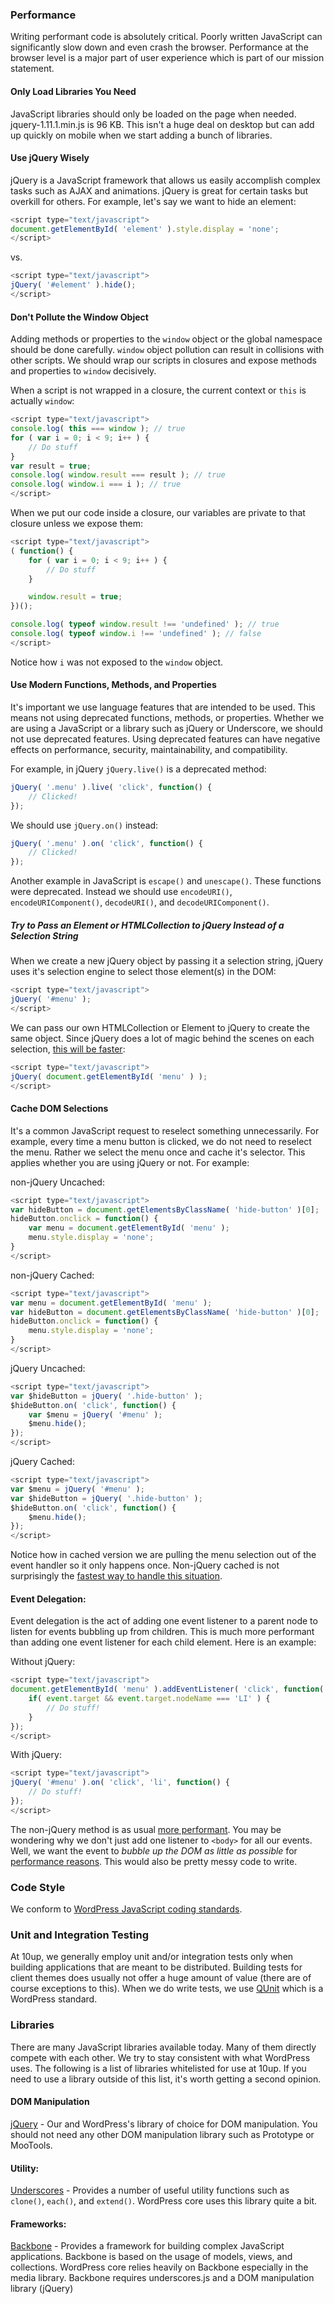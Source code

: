 ### Performance

Writing performant code is absolutely critical. Poorly written JavaScript can significantly slow down and even crash the browser. Performance at the browser level is a major part of user experience which is part of our mission statement.

#### Only Load Libraries You Need

JavaScript libraries should only be loaded on the page when needed. jquery-1.11.1.min.js is 96 KB. This isn't a huge deal on desktop but can add up quickly on mobile when we start adding a bunch of libraries.

#### Use jQuery Wisely

jQuery is a JavaScript framework that allows us easily accomplish complex tasks such as AJAX and animations. jQuery is great for certain tasks but overkill for others. For example, let's say we want to hide an element:

```javascript
<script type="text/javascript">
document.getElementById( 'element' ).style.display = 'none';
</script>
```

vs.

```javascript
<script type="text/javascript">
jQuery( '#element' ).hide();
</script>
```

#### Don't Pollute the Window Object

Adding methods or properties to the ```window``` object or the global namespace should be done carefully. ```window``` object pollution can result in collisions with other scripts. We should wrap our scripts in closures and expose methods and properties to ```window``` decisively.

When a script is not wrapped in a closure, the current context or ```this``` is actually ```window```:

```javascript
<script type="text/javascript">
console.log( this === window ); // true
for ( var i = 0; i < 9; i++ ) {
    // Do stuff
}
var result = true;
console.log( window.result === result ); // true
console.log( window.i === i ); // true
</script>
```

When we put our code inside a closure, our variables are private to that closure unless we expose them:

```javascript
<script type="text/javascript">
( function() {
    for ( var i = 0; i < 9; i++ ) {
        // Do stuff
    }

    window.result = true;
})();

console.log( typeof window.result !== 'undefined' ); // true
console.log( typeof window.i !== 'undefined' ); // false
</script>
```

Notice how ```i``` was not exposed to the ```window``` object.

#### Use Modern Functions, Methods, and Properties

It's important we use language features that are intended to be used. This means not using deprecated functions, methods, or properties. Whether we are using a JavaScript or a library such as jQuery or Underscore, we should not use deprecated features. Using deprecated features can have negative effects on performance, security, maintainability, and compatibility.

For example, in jQuery ```jQuery.live()``` is a deprecated method:

```javascript
jQuery( '.menu' ).live( 'click', function() {
    // Clicked!
});
```

We should use ```jQuery.on()``` instead:

```javascript
jQuery( '.menu' ).on( 'click', function() {
    // Clicked!
});
```

Another example in JavaScript is ```escape()``` and ```unescape()```. These functions were deprecated. Instead we should use ```encodeURI()```, ```encodeURIComponent()```, ```decodeURI()```, and ```decodeURIComponent()```.

##### Try to Pass an Element or HTMLCollection to jQuery Instead of a Selection String

When we create a new jQuery object by passing it a selection string, jQuery uses it's selection engine to select those element(s) in the DOM:

```javascript
<script type="text/javascript">
jQuery( '#menu' );
</script>
```

We can pass our own HTMLCollection or Element to jQuery to create the same object. Since jQuery does a lot of magic behind the scenes on each selection, [this will be faster](http://jsperf.com/wrap-an-element-or-html-collection-in-jquery):

```javascript
<script type="text/javascript">
jQuery( document.getElementById( 'menu' ) );
</script>
```


#### Cache DOM Selections

It's a common JavaScript request to reselect something unnecessarily. For example, every time a menu button is clicked, we do not need to reselect the menu. Rather we select the menu once and cache it's selector. This applies whether you are using jQuery or not. For example:

non-jQuery Uncached:

```javascript
<script type="text/javascript">
var hideButton = document.getElementsByClassName( 'hide-button' )[0];
hideButton.onclick = function() {
    var menu = document.getElementById( 'menu' );
    menu.style.display = 'none';
}
</script>
```

non-jQuery Cached:

```javascript
<script type="text/javascript">
var menu = document.getElementById( 'menu' );
var hideButton = document.getElementsByClassName( 'hide-button' )[0];
hideButton.onclick = function() {
    menu.style.display = 'none';
}
</script>
```

jQuery Uncached:

```javascript
<script type="text/javascript">
var $hideButton = jQuery( '.hide-button' );
$hideButton.on( 'click', function() {
    var $menu = jQuery( '#menu' );
    $menu.hide();
});
</script>
```

jQuery Cached:

```javascript
<script type="text/javascript">
var $menu = jQuery( '#menu' );
var $hideButton = jQuery( '.hide-button' );
$hideButton.on( 'click', function() {
	$menu.hide();
});
</script>
```
Notice how in cached version we are pulling the menu selection out of the event handler so it only happens once. Non-jQuery cached is not surprisingly the [fastest way to handle this situation](http://jsperf.com/dom-selection-caching).

#### Event Delegation:

Event delegation is the act of adding one event listener to a parent node to listen for events bubbling up from children. This is much more performant than adding one event listener for each child element. Here is an example:

Without jQuery:

```javascript
<script type="text/javascript">
document.getElementById( 'menu' ).addEventListener( 'click', function( event ) {
    if( event.target && event.target.nodeName === 'LI' ) {
        // Do stuff!
    }
});
</script>
```

With jQuery:

```javascript
<script type="text/javascript">
jQuery( '#menu' ).on( 'click', 'li', function() {
    // Do stuff!
});
</script>
```

The non-jQuery method is as usual [more performant](http://jsperf.com/jquery-vs-non-jquery-event-delegation). You may be wondering why we don't just add one listener to ```<body>``` for all our events. Well, we want the event to *bubble up the DOM as little as possible* for [performance reasons](http://jsperf.com/event-delegation-distance). This would also be pretty messy code to write.

### Code Style

We conform to [WordPress JavaScript coding standards](http://make.wordpress.org/core/handbook/coding-standards/javascript/).

### Unit and Integration Testing

At 10up, we generally employ unit and/or integration tests only when building applications that are meant to be distributed. Building tests for client themes does usually not offer a huge amount of value (there are of course exceptions to this). When we do write tests, we use [QUnit](http://qunitjs.com) which is a WordPress standard.

### Libraries

There are many JavaScript libraries available today. Many of them directly compete with each other. We try to stay consistent with what WordPress uses. The following is a list of libraries whitelisted for use at 10up. If you need to use a library outside of this list, it's worth getting a second opinion.

#### DOM Manipulation

[jQuery](http://jquery.com/) - Our and WordPress's library of choice for DOM manipulation. You should not need any other DOM manipulation library such as Prototype or MooTools.

#### Utility:

[Underscores](http://underscorejs.org) - Provides a number of useful utility functions such as ```clone()```, ```each()```, and ```extend()```. WordPress core uses this library quite a bit.

#### Frameworks:

[Backbone](http://backbonejs.org) - Provides a framework for building complex JavaScript applications. Backbone is based on the usage of models, views, and collections. WordPress core relies heavily on Backbone especially in the media library. Backbone requires underscores.js and a DOM manipulation library (jQuery)

